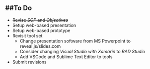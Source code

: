 ##To Do
---

* <del>Revise *SOP* and *Objectives*</del>
* Setup web-based presentation
* Setup web-based prototype
* Revisit tool set
  * Change presentation software from MS Powerpoint to reveal.js/slides.com
  * Consider changing *Visual Studio with Xamarin* to *RAD Studio*
  * Add VSCode and Sublime Text Editor to tools
* Submit revisions